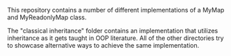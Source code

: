 This repository contains a number of different implementations of a MyMap and MyReadonlyMap class.

The "classical inheritance" folder contains an implementation that utilizes inheritance as it gets taught in OOP literature. All of the other directories try to showcase alternative ways to achieve the same implementation.